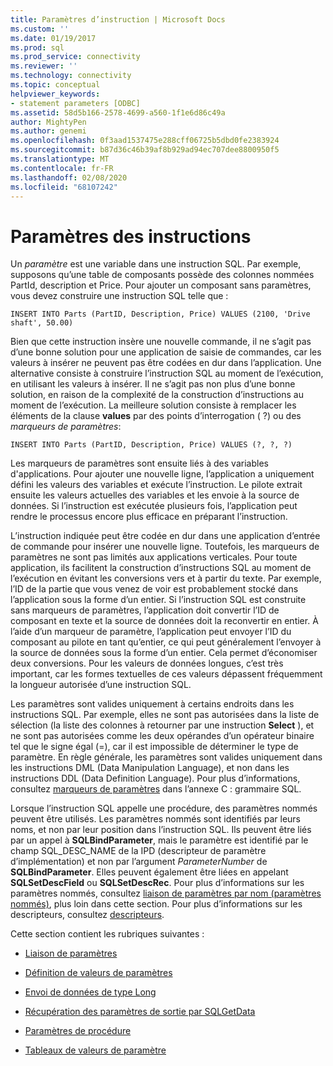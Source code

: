 ```yaml
---
title: Paramètres d’instruction | Microsoft Docs
ms.custom: ''
ms.date: 01/19/2017
ms.prod: sql
ms.prod_service: connectivity
ms.reviewer: ''
ms.technology: connectivity
ms.topic: conceptual
helpviewer_keywords:
- statement parameters [ODBC]
ms.assetid: 58d5b166-2578-4699-a560-1f1e6d86c49a
author: MightyPen
ms.author: genemi
ms.openlocfilehash: 0f3aad1537475e288cff06725b5dbd0fe2383924
ms.sourcegitcommit: b87d36c46b39af8b929ad94ec707dee8800950f5
ms.translationtype: MT
ms.contentlocale: fr-FR
ms.lasthandoff: 02/08/2020
ms.locfileid: "68107242"
---
```

# <a name="statement-parameters"></a>Paramètres des instructions
Un *paramètre* est une variable dans une instruction SQL. Par exemple, supposons qu’une table de composants possède des colonnes nommées PartId, description et Price. Pour ajouter un composant sans paramètres, vous devez construire une instruction SQL telle que :  
  
```  
INSERT INTO Parts (PartID, Description, Price) VALUES (2100, 'Drive shaft', 50.00)  
```  
  
 Bien que cette instruction insère une nouvelle commande, il ne s’agit pas d’une bonne solution pour une application de saisie de commandes, car les valeurs à insérer ne peuvent pas être codées en dur dans l’application. Une alternative consiste à construire l’instruction SQL au moment de l’exécution, en utilisant les valeurs à insérer. Il ne s’agit pas non plus d’une bonne solution, en raison de la complexité de la construction d’instructions au moment de l’exécution. La meilleure solution consiste à remplacer les éléments de la clause **values** par des points d’interrogation ( ?) ou des *marqueurs de paramètres*:  
  
```  
INSERT INTO Parts (PartID, Description, Price) VALUES (?, ?, ?)  
```  
  
 Les marqueurs de paramètres sont ensuite liés à des variables d'applications. Pour ajouter une nouvelle ligne, l’application a uniquement défini les valeurs des variables et exécute l’instruction. Le pilote extrait ensuite les valeurs actuelles des variables et les envoie à la source de données. Si l’instruction est exécutée plusieurs fois, l’application peut rendre le processus encore plus efficace en préparant l’instruction.  
  
 L’instruction indiquée peut être codée en dur dans une application d’entrée de commande pour insérer une nouvelle ligne. Toutefois, les marqueurs de paramètres ne sont pas limités aux applications verticales. Pour toute application, ils facilitent la construction d’instructions SQL au moment de l’exécution en évitant les conversions vers et à partir du texte. Par exemple, l’ID de la partie que vous venez de voir est probablement stocké dans l’application sous la forme d’un entier. Si l’instruction SQL est construite sans marqueurs de paramètres, l’application doit convertir l’ID de composant en texte et la source de données doit la reconvertir en entier. À l’aide d’un marqueur de paramètre, l’application peut envoyer l’ID du composant au pilote en tant qu’entier, ce qui peut généralement l’envoyer à la source de données sous la forme d’un entier. Cela permet d’économiser deux conversions. Pour les valeurs de données longues, c’est très important, car les formes textuelles de ces valeurs dépassent fréquemment la longueur autorisée d’une instruction SQL.  
  
 Les paramètres sont valides uniquement à certains endroits dans les instructions SQL. Par exemple, elles ne sont pas autorisées dans la liste de sélection (la liste des colonnes à retourner par une instruction **Select** ), et ne sont pas autorisées comme les deux opérandes d’un opérateur binaire tel que le signe égal (=), car il est impossible de déterminer le type de paramètre. En règle générale, les paramètres sont valides uniquement dans les instructions DML (Data Manipulation Language), et non dans les instructions DDL (Data Definition Language). Pour plus d’informations, consultez [marqueurs de paramètres](../../../odbc/reference/appendixes/parameter-markers.md) dans l’annexe C : grammaire SQL.  
  
 Lorsque l’instruction SQL appelle une procédure, des paramètres nommés peuvent être utilisés. Les paramètres nommés sont identifiés par leurs noms, et non par leur position dans l’instruction SQL. Ils peuvent être liés par un appel à **SQLBindParameter**, mais le paramètre est identifié par le champ SQL_DESC_NAME de la IPD (descripteur de paramètre d’implémentation) et non par l’argument *ParameterNumber* de **SQLBindParameter**. Elles peuvent également être liées en appelant **SQLSetDescField** ou **SQLSetDescRec**. Pour plus d’informations sur les paramètres nommés, consultez [liaison de paramètres par nom (paramètres nommés)](../../../odbc/reference/develop-app/binding-parameters-by-name-named-parameters.md), plus loin dans cette section. Pour plus d’informations sur les descripteurs, consultez [descripteurs](../../../odbc/reference/develop-app/descriptors.md).  
  
 Cette section contient les rubriques suivantes :  
  
-   [Liaison de paramètres](../../../odbc/reference/develop-app/binding-parameters-odbc.md)  
  
-   [Définition de valeurs de paramètres](../../../odbc/reference/develop-app/setting-parameter-values.md)  
  
-   [Envoi de données de type Long](../../../odbc/reference/develop-app/sending-long-data.md)  
  
-   [Récupération des paramètres de sortie par SQLGetData](../../../odbc/reference/develop-app/retrieving-output-parameters-using-sqlgetdata.md)  
  
-   [Paramètres de procédure](../../../odbc/reference/develop-app/procedure-parameters.md)  
  
-   [Tableaux de valeurs de paramètre](../../../odbc/reference/develop-app/arrays-of-parameter-values.md)
